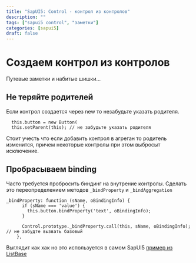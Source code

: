 ```yaml
---
title: "SapUI5: Control - контрол из контролов"
description: ""
tags: ["sapui5 control", "заметки"]
categories: [sapui5]
draft: false
---
```

# Создаем контрол из контролов
Путевые заметки и набитые шишки...

## Не теряйте родителей

Если контрол создается через new то незабудьте указать родителя.

```
  this.button = new Button(
  this.setParent(this); // не забудьте указать родителя
```
Стоит учесть что если добавить контрол в агреган то родитель изменится, причем некоторые контролы при этом выбросыт исключение.

## Пробрасываем binding
Часто требуется пробросить биндинг на внутрение контролы. Сделать это переопределением методов ``_bindProperty`` и ``_bindAggregation``
```
_bindProperty: function (sName, oBindingInfo) {
      if (sName === 'value') {
        this.button.bindProperty('text', oBindingInfo);
      }
      
      Control.prototype._bindProperty.call(this, sName, oBindingInfo); // не забудте вызвать базовый
    },
```
Выглядит как хак но это используется в самом SapUI5
[пример из ListBase](https://github.com/SAP/openui5/blob/f8c120bb2515aa20ba313fa3439c66aa61060ef3/src/sap.m/src/sap/m/ListBase.js#L573)